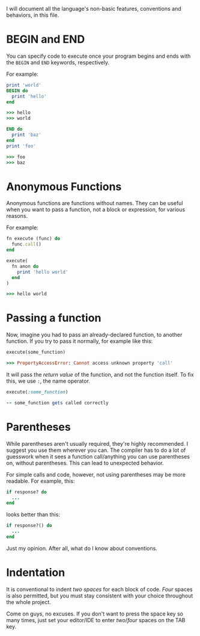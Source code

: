 I will document all the language's non-basic features, conventions and behaviors, in this file.

# BEGIN and END

You can specify code to execute once your program begins and ends with the `BEGIN` and `END` keywords, respectively.

For example:
```rb
print 'world'
BEGIN do
  print 'hello'
end

>>> hello
>>> world

END do
  print 'baz'
end
print 'foo'

>>> foo
>>> baz
```

# Anonymous Functions

Anonymous functions are functions without names. They can be useful when you want to pass a function, not a block or expression, for various reasons.

For example:

```rb
fn execute (func) do
  func.call()
end

execute(
  fn anon do
    print 'hello world'
  end
)

>>> hello world
```

# Passing a function

Now, imagine you had to pass an already-declared function, to another function. If you try to pass it normally, for example like this:
```rb
execute(some_function)

>>> PropertyAccessError: Cannot access unknown property 'call'
```
It will pass the *return value* of the function, and not the function itself. To fix this, we use `:`, the name operator.

```rb
execute(:some_function)

-- some_function gets called correctly
```

# Parentheses

While parentheses aren't usually required, they're highly recommended. I suggest you use them wherever you can. The compiler has to do a lot of guesswork when it sees a function call/anything you can use parentheses on, without parentheses. This can lead to unexpected behavior.

For simple calls and code, however, not using parentheses may be more readable. For example, this:
```rb
if response? do
  ...
end
```
looks better than this:
```rb
if response?() do
  ...
end
```
Just my opinion. After all, what do I know about conventions.

# Indentation

It is conventional to indent *two spaces* for each block of code. *Four* spaces is also permitted, but you must stay consistent with your choice throughout the whole project.

Come on guys, no excuses. If you don't want to press the space key so many times, just set your editor/IDE to enter *two*/*four* spaces on the TAB key.
